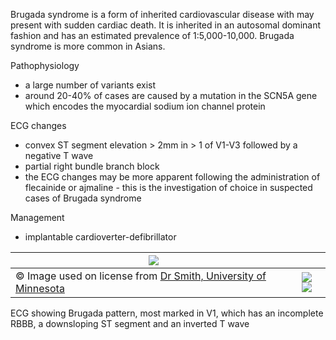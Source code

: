 Brugada syndrome is a form of inherited cardiovascular disease with may present with sudden cardiac death. It is inherited in an autosomal dominant fashion and has an estimated prevalence of 1:5,000\-10,000\. Brugada syndrome is more common in Asians.  
  
Pathophysiology  
* a large number of variants exist
* around 20\-40% of cases are caused by a mutation in the SCN5A gene which encodes the myocardial sodium ion channel protein

  
ECG changes  
* convex ST segment elevation \> 2mm in \> 1 of V1\-V3 followed by a negative T wave
* partial right bundle branch block
* the ECG changes may be more apparent following the administration of flecainide or ajmaline \- this is the investigation of choice in suspected cases of Brugada syndrome

  
Management  
* implantable cardioverter\-defibrillator

  


| [![](https://d32xxyeh8kfs8k.cloudfront.net/images_Passmedicine/ecg061.jpg)](https://d32xxyeh8kfs8k.cloudfront.net/images_Passmedicine/ecg061b.jpg) | |
| --- | --- |
| © Image used on license from [Dr Smith, University of Minnesota](http://hqmeded-ecg.blogspot.com/) | [![](https://d32xxyeh8kfs8k.cloudfront.net/css/images/mag_glass.png)](https://d32xxyeh8kfs8k.cloudfront.net/images_Passmedicine/ecg061b.jpg)[![](https://d32xxyeh8kfs8k.cloudfront.net/css/images/mag_glass2.png)](https://d32xxyeh8kfs8k.cloudfront.net/images_Passmedicine/ecg061c.jpg) |

ECG showing Brugada pattern, most marked in V1, which has an incomplete RBBB, a downsloping ST segment and an inverted T wave